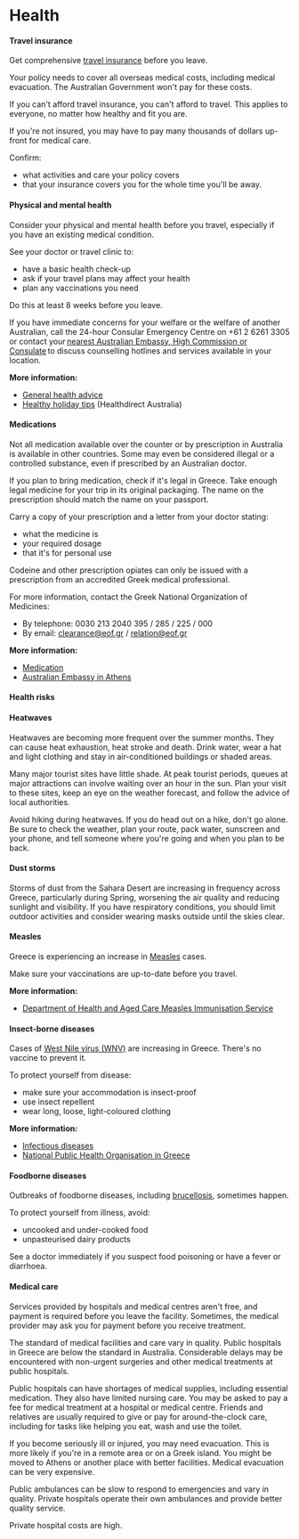 # Health

#### Travel insurance

Get comprehensive [travel insurance](/node/149) before you leave.

Your policy needs to cover all overseas medical costs, including medical evacuation. The Australian Government won't pay for these costs.

If you can't afford travel insurance, you can't afford to travel. This applies to everyone, no matter how healthy and fit you are.

If you're not insured, you may have to pay many thousands of dollars up-front for medical care.

Confirm:

* what activities and care your policy covers
* that your insurance covers you for the whole time you'll be away.

#### Physical and mental health

Consider your physical and mental health before you travel, especially if you have an existing medical condition.

See your doctor or travel clinic to:

* have a basic health check-up
* ask if your travel plans may affect your health
* plan any vaccinations you need

Do this at least 8 weeks before you leave.

If you have immediate concerns for your welfare or the welfare of another Australian, call the 24-hour Consular Emergency Centre on +61 2 6261 3305 or contact your [nearest Australian Embassy, High Commission or Consulate](https://www.dfat.gov.au/about-us/our-locations/missions/our-embassies-and-consulates-overseas) to discuss counselling hotlines and services available in your location.

**More information:**

* [General health advice](/node/43)
* [Healthy holiday tips](https://www.healthdirect.gov.au/healthy-holiday-tips-infographic) (Healthdirect Australia)

#### Medications

Not all medication available over the counter or by prescription in Australia is available in other countries. Some may even be considered illegal or a controlled substance, even if prescribed by an Australian doctor.

If you plan to bring medication, check if it's legal in Greece. Take enough legal medicine for your trip in its original packaging. The name on the prescription should match the name on your passport.

Carry a copy of your prescription and a letter from your doctor stating:

* what the medicine is
* your required dosage
* that it's for personal use

Codeine and other prescription opiates can only be issued with a prescription from an accredited Greek medical professional.

For more information, contact the Greek National Organization of Medicines:

* By telephone: 0030 213 2040 395 / 285 / 225 / 000
* By email: [clearance@eof.gr](mailto:clearance@eof.gr) / [relation@eof.gr](mailto:relation@eof.gr)

**More information:**

* [Medication](/before-you-go/health/medications "Medication and medical equipment")
* [Australian Embassy in Athens](http://greece.embassy.gov.au/athn/medication.html)

#### Health risks

#### Heatwaves

Heatwaves are becoming more frequent over the summer months. They can cause heat exhaustion, heat stroke and death. Drink water, wear a hat and light clothing and stay in air-conditioned buildings or shaded areas. 

Many major tourist sites have little shade. At peak tourist periods, queues at major attractions can involve waiting over an hour in the sun. Plan your visit to these sites, keep an eye on the weather forecast, and follow the advice of local authorities.

Avoid hiking during heatwaves. If you do head out on a hike, don't go alone. Be sure to check the weather, plan your route, pack water, sunscreen and your phone, and tell someone where you're going and when you plan to be back.

#### Dust storms

Storms of dust from the Sahara Desert are increasing in frequency across Greece, particularly during Spring, worsening the air quality and reducing sunlight and visibility. If you have respiratory conditions, you should limit outdoor activities and consider wearing masks outside until the skies clear. 

#### Measles

Greece is experiencing an increase in [Measles](https://www.healthdirect.gov.au/measles) cases.

Make sure your vaccinations are up-to-date before you travel.

**More information:**

* [Department of Health and Aged Care Measles Immunisation Service](https://www.health.gov.au/health-topics/immunisation/immunisation-services/measles-immunisation-service)

#### Insect-borne diseases

Cases of [West Nile virus (WNV)](http://www.who.int/news-room/fact-sheets/detail/west-nile-virus) are increasing in Greece. There's no vaccine to prevent it.

To protect yourself from disease:

* make sure your accommodation is insect-proof
* use insect repellent
* wear long, loose, light-coloured clothing

**More information:**

* [Infectious diseases](/before-you-go/health/diseases "Infectious diseases")
* [National Public Health Organisation in Greece](https://eody.gov.gr/en/)

#### Foodborne diseases

Outbreaks of foodborne diseases, including [brucellosis](https://www.who.int/news-room/fact-sheets/detail/brucellosis), sometimes happen.

To protect yourself from illness, avoid:

* uncooked and under-cooked food
* unpasteurised dairy products

See a doctor immediately if you suspect food poisoning or have a fever or diarrhoea.

#### Medical care

Services provided by hospitals and medical centres aren't free, and payment is required before you leave the facility. Sometimes, the medical provider may ask you for payment before you receive treatment.

The standard of medical facilities and care vary in quality. Public hospitals in Greece are below the standard in Australia. Considerable delays may be encountered with non-urgent surgeries and other medical treatments at public hospitals.

Public hospitals can have shortages of medical supplies, including essential medication. They also have limited nursing care. You may be asked to pay a fee for medical treatment at a hospital or medical centre. Friends and relatives are usually required to give or pay for around-the-clock care, including for tasks like helping you eat, wash and use the toilet.

If you become seriously ill or injured, you may need evacuation. This is more likely if you're in a remote area or on a Greek island. You might be moved to Athens or another place with better facilities. Medical evacuation can be very expensive.

Public ambulances can be slow to respond to emergencies and vary in quality. Private hospitals operate their own ambulances and provide better quality service.

Private hospital costs are high.